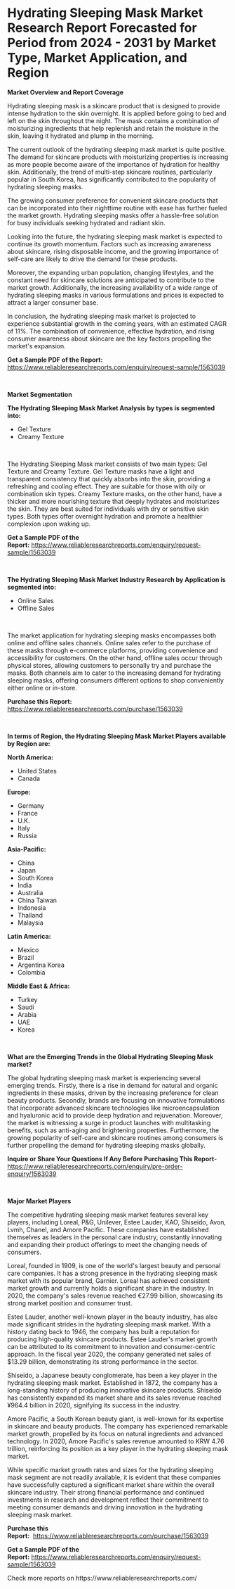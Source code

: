 <p><h1>Hydrating Sleeping Mask Market Research Report Forecasted for Period from 2024 -  2031 by Market Type, Market Application, and Region</h1></p><p><strong>Market Overview and Report Coverage</strong></p>
<p><p>Hydrating sleeping mask is a skincare product that is designed to provide intense hydration to the skin overnight. It is applied before going to bed and left on the skin throughout the night. The mask contains a combination of moisturizing ingredients that help replenish and retain the moisture in the skin, leaving it hydrated and plump in the morning.</p><p>The current outlook of the hydrating sleeping mask market is quite positive. The demand for skincare products with moisturizing properties is increasing as more people become aware of the importance of hydration for healthy skin. Additionally, the trend of multi-step skincare routines, particularly popular in South Korea, has significantly contributed to the popularity of hydrating sleeping masks.</p><p>The growing consumer preference for convenient skincare products that can be incorporated into their nighttime routine with ease has further fueled the market growth. Hydrating sleeping masks offer a hassle-free solution for busy individuals seeking hydrated and radiant skin.</p><p>Looking into the future, the hydrating sleeping mask market is expected to continue its growth momentum. Factors such as increasing awareness about skincare, rising disposable income, and the growing importance of self-care are likely to drive the demand for these products.</p><p>Moreover, the expanding urban population, changing lifestyles, and the constant need for skincare solutions are anticipated to contribute to the market growth. Additionally, the increasing availability of a wide range of hydrating sleeping masks in various formulations and prices is expected to attract a larger consumer base.</p><p>In conclusion, the hydrating sleeping mask market is projected to experience substantial growth in the coming years, with an estimated CAGR of 11%. The combination of convenience, effective hydration, and rising consumer awareness about skincare are the key factors propelling the market's expansion.</p></p>
<p><strong>Get a Sample PDF of the Report:</strong> <a href="https://www.reliableresearchreports.com/enquiry/request-sample/1563039">https://www.reliableresearchreports.com/enquiry/request-sample/1563039</a></p>
<p>&nbsp;</p>
<p><strong>Market Segmentation</strong></p>
<p><strong>The Hydrating Sleeping Mask Market Analysis by types is segmented into:</strong></p>
<p><ul><li>Gel Texture</li><li>Creamy Texture</li></ul></p>
<p>&nbsp;</p>
<p><p>The Hydrating Sleeping Mask market consists of two main types: Gel Texture and Creamy Texture. Gel Texture masks have a light and transparent consistency that quickly absorbs into the skin, providing a refreshing and cooling effect. They are suitable for those with oily or combination skin types. Creamy Texture masks, on the other hand, have a thicker and more nourishing texture that deeply hydrates and moisturizes the skin. They are best suited for individuals with dry or sensitive skin types. Both types offer overnight hydration and promote a healthier complexion upon waking up.</p></p>
<p><strong>Get a Sample PDF of the Report:</strong>&nbsp;<a href="https://www.reliableresearchreports.com/enquiry/request-sample/1563039">https://www.reliableresearchreports.com/enquiry/request-sample/1563039</a></p>
<p>&nbsp;</p>
<p><strong>The Hydrating Sleeping Mask Market Industry Research by Application is segmented into:</strong></p>
<p><ul><li>Online Sales</li><li>Offline Sales</li></ul></p>
<p>&nbsp;</p>
<p><p>The market application for hydrating sleeping masks encompasses both online and offline sales channels. Online sales refer to the purchase of these masks through e-commerce platforms, providing convenience and accessibility for customers. On the other hand, offline sales occur through physical stores, allowing customers to personally try and purchase the masks. Both channels aim to cater to the increasing demand for hydrating sleeping masks, offering consumers different options to shop conveniently either online or in-store.</p></p>
<p><strong>Purchase this Report:</strong>&nbsp; <a href="https://www.reliableresearchreports.com/purchase/1563039">https://www.reliableresearchreports.com/purchase/1563039</a></p>
<p>&nbsp;</p>
<p><strong>In terms of Region, the Hydrating Sleeping Mask Market Players available by Region are:</strong></p>
<p>
    <p> <strong> North America: </strong>
        <ul>
            <li>United States</li>
            <li>Canada</li>
        </ul>
        </p> 
    <p> <strong> Europe: </strong>
        <ul>
            <li>Germany</li>
            <li>France</li>
            <li>U.K.</li>
            <li>Italy</li>
            <li>Russia</li>
        </ul>
        </p> 
    <p> <strong> Asia-Pacific: </strong>
        <ul>
            <li>China</li>
            <li>Japan</li>
            <li>South Korea</li>
            <li>India</li>
            <li>Australia</li>
            <li>China Taiwan</li>
            <li>Indonesia</li>
            <li>Thailand</li>
            <li>Malaysia</li>
        </ul>
        </p> 
    <p> <strong> Latin America: </strong>
        <ul>
            <li>Mexico</li>
            <li>Brazil</li>
            <li>Argentina Korea</li>
            <li>Colombia</li>
        </ul>
        </p> 
    <p> <strong> Middle East & Africa: </strong>
        <ul>
            <li>Turkey</li>
            <li>Saudi</li>
            <li>Arabia</li>
            <li>UAE</li>
            <li>Korea</li>
        </ul>
    </p>
    </p>
<p>&nbsp;</p>
<p><strong>What are the Emerging Trends in the Global Hydrating Sleeping Mask market?</strong></p>
<p><p>The global hydrating sleeping mask market is experiencing several emerging trends. Firstly, there is a rise in demand for natural and organic ingredients in these masks, driven by the increasing preference for clean beauty products. Secondly, brands are focusing on innovative formulations that incorporate advanced skincare technologies like microencapsulation and hyaluronic acid to provide deep hydration and rejuvenation. Moreover, the market is witnessing a surge in product launches with multitasking benefits, such as anti-aging and brightening properties. Furthermore, the growing popularity of self-care and skincare routines among consumers is further propelling the demand for hydrating sleeping masks globally.</p></p>
<p><strong>Inquire or Share Your Questions If Any Before Purchasing This Report</strong>- <a href="https://www.reliableresearchreports.com/enquiry/pre-order-enquiry/1563039">https://www.reliableresearchreports.com/enquiry/pre-order-enquiry/1563039</a></p>
<p>&nbsp;</p>
<p><strong>Major Market Players</strong></p>
<p><p>The competitive hydrating sleeping mask market features several key players, including Loreal, P&G, Unilever, Estee Lauder, KAO, Shiseido, Avon, Lvmh, Chanel, and Amore Pacific. These companies have established themselves as leaders in the personal care industry, constantly innovating and expanding their product offerings to meet the changing needs of consumers.</p><p>Loreal, founded in 1909, is one of the world's largest beauty and personal care companies. It has a strong presence in the hydrating sleeping mask market with its popular brand, Garnier. Loreal has achieved consistent market growth and currently holds a significant share in the industry. In 2020, the company's sales revenue reached €27.99 billion, showcasing its strong market position and consumer trust.</p><p>Estee Lauder, another well-known player in the beauty industry, has also made significant strides in the hydrating sleeping mask market. With a history dating back to 1946, the company has built a reputation for producing high-quality skincare products. Estee Lauder's market growth can be attributed to its commitment to innovation and consumer-centric approach. In the fiscal year 2020, the company generated net sales of $13.29 billion, demonstrating its strong performance in the sector.</p><p>Shiseido, a Japanese beauty conglomerate, has been a key player in the hydrating sleeping mask market. Established in 1872, the company has a long-standing history of producing innovative skincare products. Shiseido has consistently expanded its market share and its sales revenue reached ¥964.4 billion in 2020, signifying its success in the industry.</p><p>Amore Pacific, a South Korean beauty giant, is well-known for its expertise in skincare and beauty products. The company has experienced remarkable market growth, propelled by its focus on natural ingredients and advanced technology. In 2020, Amore Pacific's sales revenue amounted to KRW 4.76 trillion, reinforcing its position as a key player in the hydrating sleeping mask market.</p><p>While specific market growth rates and sizes for the hydrating sleeping mask segment are not readily available, it is evident that these companies have successfully captured a significant market share within the overall skincare industry. Their strong financial performance and continued investments in research and development reflect their commitment to meeting consumer demands and driving innovation in the hydrating sleeping mask market.</p></p>
<p><strong>Purchase this Report:</strong>&nbsp;&nbsp;<a href="https://www.reliableresearchreports.com/purchase/1563039">https://www.reliableresearchreports.com/purchase/1563039</a></p>
<p></p>
<p><strong>Get a Sample PDF of the Report:</strong>&nbsp;<a href="https://www.reliableresearchreports.com/enquiry/request-sample/1563039">https://www.reliableresearchreports.com/enquiry/request-sample/1563039</a></p>
<p>Check more reports on https://www.reliableresearchreports.com/</p>